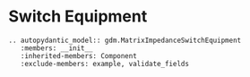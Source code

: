 # Switch Equipment

```{eval-rst}
.. autopydantic_model:: gdm.MatrixImpedanceSwitchEquipment
   :members: __init__
   :inherited-members: Component
   :exclude-members: example, validate_fields
```